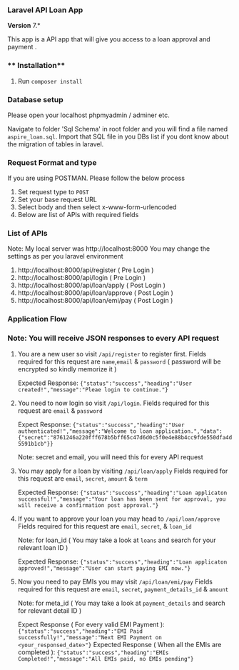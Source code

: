 ### **Laravel API Loan App**

**Version** 7.*

This app is a API app that will give you access to a loan approval and payment .

### ** Installation**
1. Run `composer install`


### **Database setup**

Please open your localhost phpmyadmin / adminer etc.

Navigate to folder 'Sql Schema' in root folder and you will find a file named `aspire_loan.sql`. Import that SQL file in you DBs list if you dont know about the migration of tables in laravel. 

### **Request Format and type**

If you are using POSTMAN. Please follow the below process

1. Set request type to `POST`
2. Set your base request URL
3. Select body and then select x-www-form-urlencoded
4. Below are list of APIs with required fields

### **List of APIs**

Note: My local server was http://localhost:8000 You may change the settings as per you laravel environment

1. http://localhost:8000/api/register ( Pre Login )
2. http://localhost:8000/api/login ( Pre Login )
3. http://localhost:8000/api/loan/apply ( Post Login )
4. http://localhost:8000/api/loan/approve ( Post Login )
5. http://localhost:8000/api/loan/emi/pay ( Post Login )

### **Application Flow**

### **Note: You will receive JSON responses to every API request**

1. You are a new user so visit `/api/register` to register first. Fields required for this request are `name`,`email` & `password` ( password will be encrypted so kindly memorize it )

    Expected Response: `{"status":"success","heading":"User created!","message":"Pleae login to continue."}`

2. You need to now login so visit `/api/login`. Fields required for this request are `email` & `password`

    Expect Response: `{"status":"success","heading":"User authenticated!","message":"Welcome to loan application.","data":{"secret":"8761246a220fff678b5bff65c47d6d0c5f0e4e88b4cc9fde550dfa4d5591b1cb"}}`

    Note: secret and email, you will need this for every API request

3. You may apply for a loan by visiting `/api/loan/apply` Fields required for this request are `email`, `secret`, `amount` & `term`

    Expected Response: `{"status":"success","heading":"Loan applicaton successful!","message":"Your loan has been sent for approval, you will receive a confirmation post approval."}`

4. If you want to approve your loan you may head to `/api/loan/approve` Fields required for this request are `email`, `secret`, & `loan_id`

    Note: for loan_id ( You may take a look at `loans` and search for your relevant loan ID )

    Expected Response: `{"status":"success","heading":"Loan applicaton approved!","message":"User can start paying EMI now."}`

5. Now you need to pay EMIs you may visit `/api/loan/emi/pay` Fields required for this request are `email`, `secret`, `payment_details_id` & `amount`

    Note: for meta_id ( You may take a look at `payment_details` and search for relevant detail ID  )

    Expect Response ( For every valid EMI Payment ): `{"status":"success","heading":"EMI Paid successfully!","message":"Next EMI Payment on <your_responsed_date>"}`
    Expected Response ( When all the EMIs are completed ): `{"status":"success","heading":"EMIs Completed!","message":"All EMIs paid, no EMIs pending"}`